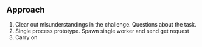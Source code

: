 ## Approach
1. Clear out misunderstandings in the challenge. Questions about the task.
2. Single process prototype. Spawn single worker and send get request
3. Carry on